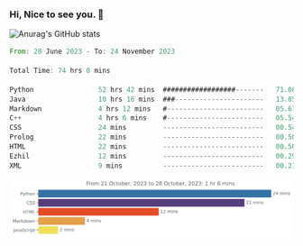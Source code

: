 ### Hi, Nice to see you. 👋

<!--
**EtherFin/EtherFin** is a ✨ _special_ ✨ repository because its `README.md` (this file) appears on your GitHub profile.

Here are some ideas to get you started:

- 🔭 I’m currently working on ...
- 🌱 I’m currently learning ...
- 👯 I’m looking to collaborate on ...
- 🤔 I’m looking for help with ...
- 💬 Ask me about ...
- 📫 How to reach me: ...
- 😄 Pronouns: ...
- ⚡ Fun fact: ...
-->


![Anurag's GitHub stats](https://github-readme-stats.vercel.app/api?username=EtherFin&bg_color=30,e96443,e97f43,e99943,e9b443,e9ce43,e9e843,d3e943,bee943,a9e943,94e943&title_color=fff&text_color=000&show_icons=true&icon_color=000)


<!--START_SECTION:waka-->

```rust
From: 28 June 2023 - To: 24 November 2023

Total Time: 74 hrs 8 mins

Python                52 hrs 42 mins  ##################-------   71.08 %
Java                  10 hrs 16 mins  ###----------------------   13.85 %
Markdown              4 hrs 12 mins   #------------------------   05.67 %
C++                   4 hrs 6 mins    #------------------------   05.54 %
CSS                   24 mins         -------------------------   00.54 %
Prolog                22 mins         -------------------------   00.50 %
HTML                  22 mins         -------------------------   00.50 %
Ezhil                 12 mins         -------------------------   00.29 %
XML                   9 mins          -------------------------   00.21 %
```

<!--END_SECTION:waka-->

<img
  src="https://github.com/EtherFin/EtherFin/blob/master/images/stat.svg"
  alt="Work Dashboard"
/>

